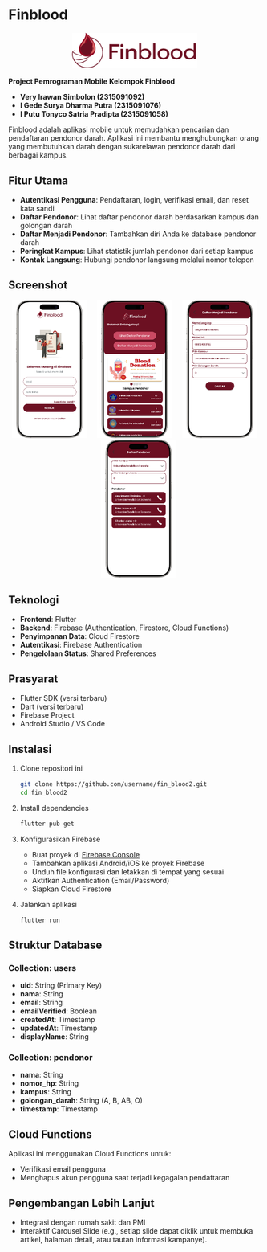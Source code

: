 # Finblood

<p align="center">
  <img src="assets/logofinblood/logomaroon.png" alt="Finblood Logo" width="250">
</p>

**Project Pemrograman Mobile Kelompok Finblood**

- **Very Irawan Simbolon (2315091092)**
- **I Gede Surya Dharma Putra (2315091076)**
- **I Putu Tonyco Satria Pradipta (2315091058)**

Finblood adalah aplikasi mobile untuk memudahkan pencarian dan pendaftaran pendonor darah. Aplikasi ini membantu menghubungkan orang yang membutuhkan darah dengan sukarelawan pendonor darah dari berbagai kampus.

## Fitur Utama

- **Autentikasi Pengguna**: Pendaftaran, login, verifikasi email, dan reset kata sandi
- **Daftar Pendonor**: Lihat daftar pendonor darah berdasarkan kampus dan golongan darah
- **Daftar Menjadi Pendonor**: Tambahkan diri Anda ke database pendonor darah
- **Peringkat Kampus**: Lihat statistik jumlah pendonor dari setiap kampus
- **Kontak Langsung**: Hubungi pendonor langsung melalui nomor telepon

## Screenshot

<p align="center">
  <img src="assets/images/ss1.png" alt="Login Screen" width="150">
  &nbsp;&nbsp;&nbsp;
  <img src="assets/images/ss2.png" alt="Home Screen" width="150">
  &nbsp;&nbsp;&nbsp;
  <img src="assets/images/ss3.png" alt="Donor Register Screen" width="150">
  &nbsp;&nbsp;&nbsp;
  <img src="assets/images/ss4.png" alt="Donor List Screen" width="150">
</p>

## Teknologi

- **Frontend**: Flutter
- **Backend**: Firebase (Authentication, Firestore, Cloud Functions)
- **Penyimpanan Data**: Cloud Firestore
- **Autentikasi**: Firebase Authentication
- **Pengelolaan Status**: Shared Preferences

## Prasyarat

- Flutter SDK (versi terbaru)
- Dart (versi terbaru)
- Firebase Project
- Android Studio / VS Code

## Instalasi

1. Clone repositori ini
   ```bash
   git clone https://github.com/username/fin_blood2.git
   cd fin_blood2
   ```

2. Install dependencies
   ```bash
   flutter pub get
   ```

3. Konfigurasikan Firebase
   - Buat proyek di [Firebase Console](https://console.firebase.google.com/)
   - Tambahkan aplikasi Android/iOS ke proyek Firebase
   - Unduh file konfigurasi dan letakkan di tempat yang sesuai
   - Aktifkan Authentication (Email/Password)
   - Siapkan Cloud Firestore

4. Jalankan aplikasi
   ```bash
   flutter run
   ```

## Struktur Database

### Collection: users
- **uid**: String (Primary Key)
- **nama**: String
- **email**: String
- **emailVerified**: Boolean
- **createdAt**: Timestamp
- **updatedAt**: Timestamp
- **displayName**: String

### Collection: pendonor
- **nama**: String
- **nomor_hp**: String
- **kampus**: String
- **golongan_darah**: String (A, B, AB, O)
- **timestamp**: Timestamp

## Cloud Functions

Aplikasi ini menggunakan Cloud Functions untuk:
- Verifikasi email pengguna
- Menghapus akun pengguna saat terjadi kegagalan pendaftaran

## Pengembangan Lebih Lanjut

- Integrasi dengan rumah sakit dan PMI
- Interaktif Carousel Slide (e.g., setiap slide dapat diklik untuk membuka artikel, halaman detail, atau tautan informasi kampanye).
